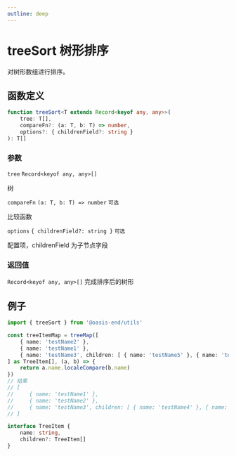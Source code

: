 ```yaml
---
outline: deep
---
```


# treeSort 树形排序

对树形数组进行排序。

## 函数定义

```typescript
function treeSort<T extends Record<keyof any, any>>(
    tree: T[],
    compareFn?: (a: T, b: T) => number,
    options?: { childrenField?: string }
): T[]
```

### 参数

`tree` `Record<keyof any, any>[]`

树

`compareFn` `(a: T, b: T) => number` `可选`

比较函数

`options` `{ childrenField?: string }` `可选`

配置项，childrenField 为子节点字段

### 返回值

`Record<keyof any, any>[]` 完成排序后的树形

## 例子

```ts
import { treeSort } from '@oasis-end/utils'

const treeItemMap = treeMap([
    { name: 'testName2' },
    { name: 'testName1' },
    { name: 'testName3', children: [ { name: 'testName5' }, { name: 'testName4' } ] }
] as TreeItem[], (a, b) => {
    return a.name.localeCompare(b.name)
})
// 结果
// [
//     { name: 'testName1' },
//     { name: 'testName2' },
//     { name: 'testName3', children: [ { name: 'testName4' }, { name: 'testName5' } ] }
// ]

interface TreeItem {
    name: string,
    children?: TreeItem[]
}
```

